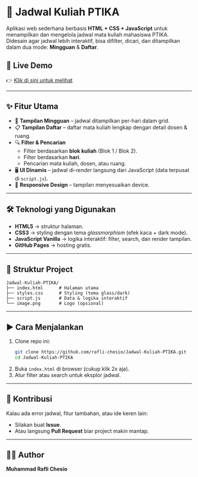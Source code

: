 # 📅 Jadwal Kuliah PTIKA

Aplikasi web sederhana berbasis **HTML + CSS + JavaScript** untuk menampilkan dan mengelola jadwal mata kuliah mahasiswa PTIKA.  
Didesain agar jadwal lebih interaktif, bisa difilter, dicari, dan ditampilkan dalam dua mode: **Mingguan** & **Daftar**.

## 🚀 Live Demo
👉 [Klik di sini untuk melihat](https://rafli-chesio.github.io/Jadwal-Kuliah-PTIKA/)

---

## ✨ Fitur Utama
- 📌 **Tampilan Mingguan** – jadwal ditampilkan per-hari dalam grid.
- 📋 **Tampilan Daftar** – daftar mata kuliah lengkap dengan detail dosen & ruang.
- 🔍 **Filter & Pencarian**  
  - Filter berdasarkan **blok kuliah** (Blok 1 / Blok 2).  
  - Filter berdasarkan **hari**.  
  - Pencarian mata kuliah, dosen, atau ruang.  
- 🖥️ **UI Dinamis** – jadwal di-*render* langsung dari JavaScript (data terpusat di `script.js`).
- 📱 **Responsive Design** – tampilan menyesuaikan device.

---

## 🛠️ Teknologi yang Digunakan
- **HTML5** → struktur halaman.
- **CSS3** → styling dengan tema *glassmorphism* (efek kaca + dark mode).
- **JavaScript Vanilla** → logika interaktif: filter, search, dan render tampilan.
- **GitHub Pages** → hosting gratis.

---

## 📂 Struktur Project
```
Jadwal-Kuliah-PTIKA/
├── index.html      # Halaman utama
├── styles.css      # Styling (tema glass/dark)
├── script.js       # Data & logika interaktif
└── image.png       # Logo (opsional)
```

---

## ▶️ Cara Menjalankan
1. Clone repo ini:
   ```bash
   git clone https://github.com/rafli-chesio/Jadwal-Kuliah-PTIKA.git
   cd Jadwal-Kuliah-PTIKA
   ```
2. Buka `index.html` di browser (cukup klik 2x aja).
3. Atur filter atau search untuk eksplor jadwal.

---

## 🤝 Kontribusi
Kalau ada error jadwal, fitur tambahan, atau ide keren lain:
- Silakan buat **Issue**.
- Atau langsung **Pull Request** biar project makin mantap.

---

## 👨‍💻 Author
**Muhammad Rafli Chesio**  




